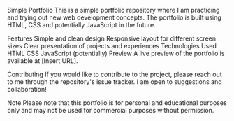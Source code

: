 Simple Portfolio
This is a simple portfolio repository where I am practicing and trying out new web development concepts. The portfolio is built using HTML, CSS and potentially JavaScript in the future.

Features
Simple and clean design
Responsive layout for different screen sizes
Clear presentation of projects and experiences
Technologies Used
HTML
CSS
JavaScript (potentially)
Preview
A live preview of the portfolio is available at [Insert URL].

Contributing
If you would like to contribute to the project, please reach out to me through the repository's issue tracker. I am open to suggestions and collaboration!

Note
Please note that this portfolio is for personal and educational purposes only and may not be used for commercial purposes without permission.
